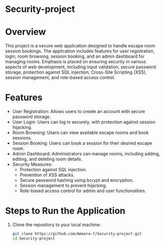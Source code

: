 # Security-project

# Overview

This project is a secure web application designed to handle escape room session bookings. The application includes features for user registration, login, room browsing, session booking, and an admin dashboard for managing rooms. Emphasis is placed on ensuring security in various aspects of web development, including input validation, secure password storage, protection against SQL injection, Cross-Site Scripting (XSS), session management, and role-based access control.

# Features

- User Registration: Allows users to create an account with secure password storage.
- User Login: Users can log in securely, with protection against session hijacking.
- Room Browsing: Users can view available escape rooms and book sessions.
- Session Booking: Users can book a session for their desired escape room.
- Admin Dashboard: Administrators can manage rooms, including adding, editing, and deleting room details.
- Security Measures:
  - Protection against SQL injection.
  - Prevention of XSS attacks.
  - Secure password hashing using bcrypt and encryption.
  - Session management to prevent hijacking.
  - Role-based access control for admin and user functionalities.

# Steps to Run the Application

1. Clone the repository to your local machine:
   ```bash
   git clone https://github.com/Ameera-f/Security-project.git
   cd Security-project
